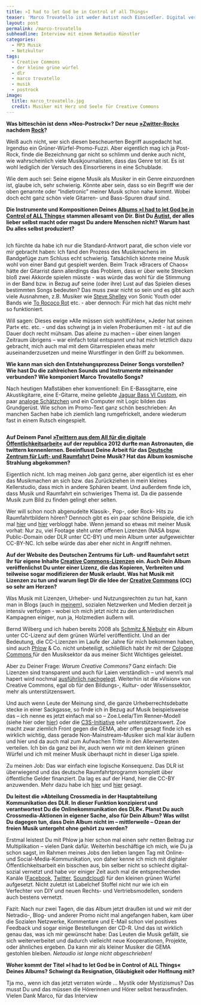 ```yaml
---
title: »I had to let God be in Control of all Things«
teaser: 'Marco Trovatello ist weder Autist noch Einsiedler. Digital vernetzt ist er bestens: z.B. in seiner Funktion als Crossmedia-Profi für das Zentrum der deutschen Luft- und Raumfahrt. Musik produziert er seit Jahren mit anderen Musikern. Trotzdem verwirklichte der Musiker seine Vision eines modernen Post-Rock Albums gänzlich alleine. Ob Bass, Beats oder Synthesizer, eingespielt wurde alles selbst. Wieso, weshalb und warum sein atmosphärisches und luftigtes Album so gar nichts mit der Raumfahrt zu tun hat, verrät er im Interview.'
layout: post
permalink: /marco-trovatello
subheadline: Interview mit einem Netaudio Künstler
categories:
  - MP3 Musik
  - Netzkultur
tags:
  - Creative Commons
  - der kleine grüne würfel
  - dlr
  - marco trovatello
  - musik
  - postrock
image:
  title: marco_trovatello.jpg
  credit: Musiker mit Herz und Seele für Creative Commons
---
```

**Was bitteschön ist denn »Neo-Postrock«? Der neue [»Zwitter-Rock«][1] nachdem [Rock][2]?**

Weiß auch nicht, wer sich diesen bescheuerten Begriff ausgedacht hat. Irgendso ein Grüner-Würfel-Promo-Fuzzi. Aber eigentlich mag ich ja Post-Rock, finde die Bezeichnung gar nicht so schlimm und denke auch nicht, wie wahrscheinlich viele Musikjournalisten, dass das Genre tot ist. Es ist wohl lediglich der Versuch des Einsortierens in eine Schublade.

Wie dem auch sei: Seine eigene Musik als Musiker in ein Genre einzuordnen ist, glaube ich, sehr schwierig. Könnte aber sein, dass so ein Begriff wie der oben genannte oder “Indietronic” meiner Musik schon nahe kommt. Wobei doch echt ganz schön viele Gitarren- und Bass-Spuren drauf sind.



**Die Instrumente und Kompositionen Deines [Albums »I had to let God be in Control of ALL Things«][3] stammen allesamt von Dir. Bist Du [Autist][4], der alles lieber selbst macht oder magst Du andere Menschen nicht? Warum hast Du alles selbst produziert?**

<img  title="marco_trovatello_jag_bass_vi_c" src="{{ site.urlimg }}marco_trovatello_jag_bass_vi_c.jpg" alt=""   />

Ich fürchte da habe ich nur die Standard-Antwort parat, die schon viele vor mir gebracht haben: Ich fand den Prozess des Musikmachens im Bandgefüge zum Schluss echt schwierig. Tatsächlich könnte meine Musik wohl von einer Band gut gespielt werden. Beim Track »Bracers of Chaos« hätte der Gitarrist dann allerdings das Problem, dass er über weite Strecken bloß zwei Akkorde spielen müsste - was würde das wohl für die Stimmung in der Band bzw. in Bezug auf seine (oder ihre) Lust auf das Spielen dieses bestimmten Songs bedeuten? Das muss zwar nicht so sein und es gibt auch viele Ausnahmen, z.B. Musiker wie [Steve Shelley][6] von Sonic Youth oder Bands wie [To Rococo Rot][7] etc. - aber dennoch: Für mich hat das nicht mehr so funktioniert.

Will sagen: Dieses ewige »Alle müssen sich wohlfühlen«, »Jeder hat seinen Part« etc. etc. - und das schwingt ja in vielen Proberäumen mit - ist auf die Dauer doch recht mühsam. Das alleine zu machen – über einen langen Zeitraum übrigens – war einfach total entspannt und hat mich letztlich dazu gebracht, mich auch mal mit dem Gitarrespielen etwas mehr auseinanderzusetzen und meine Wurstfinger in den Griff zu bekommen.

**Wie kann man sich den Entstehungsprozess Deiner Songs vorstellen? Wie hast Du die zahlreichen Sounds und Instrumente miteinander verbunden? Wie komponiert Marco Trovatello Songs?**

Nach heutigen Maßstäben eher konventionell: Ein E-Bassgitarre, eine Akustikgitarre, eine E-Gitarre, meine geliebte [Jaguar Bass VI Custom][8], ein paar [analoge Schätzchen][9] und ein Computer mit Logic bilden das Grundgerüst. Wie schon im Promo-Text ganz schön beschrieben: An manchen Sachen habe ich ziemlich lang rumgefrickelt, andere wiederum fast in einem Rutsch eingespielt.

<img title="marco_trovatello-ms10" src="{{ site.urlimg }}marco_trovatello-ms10.jpg" alt=""  />

**Auf Deinem Panel [»Twittern aus dem All für die digitale Öffentlichkeitsarbeit«][11] auf der republica 2012 durfte man Astronauten, die twittern kennenlernen. Beeinflusst Deine Arbeit für das [Deutsche Zentrum für Luft- und Raumfahrt][12] Deine Musik? Hat das Album kosmische Strahlung abgekommen?**

Eigentlich nicht. Ich mag meinen Job ganz gerne, aber eigentlich ist es eher das Musikmachen an sich bzw. das Zurückziehen in mein kleines Kellerstudio, dass mich in andere Sphären beamt. Und außerdem finde ich, dass Musik und Raumfahrt ein schwieriges Thema ist. Da die passende Musik zum Bild zu finden gelingt eher selten.

Wer will schon noch abgenudelte Klassik-, Pop-, oder Rock- Hits zu Raumfahrtbildern hören? Dennoch gibt es ein paar schöne Beispiele, die ich mal [hier][13] und [hier][14] verbloggt habe. Wenn jemand so etwas mit meiner Musik vorhat: Nur zu, viel Footage steht unter offenen Lizenzen (NASA bspw. Public-Domain oder DLR unter CC-BY) und mein Album unter aufgeweichter CC-BY-NC. Ich selbe würde das aber eher nicht in Angriff nehmen.

**Auf der Website des Deutschen Zentrums für Luft- und Raumfahrt setzt Ihr für eigene Inhalte [Creative Commons-Lizenzen][15] ein. Auch Dein Album veröffenlichst Du unter einer Lizenz, die das Kopieren, Verbreiten und teilweise sogar modifizieren der Musik erlaubt. Was hat Musik mit Lizenzen zu tun und warum liegt Dir die Idee der [Creative Commons][16] (CC) so sehr am Herzen?**

Was Musik mit Lizenzen, Urheber- und Nutzungsrechten zu tun hat, kann man in Blogs (auch in [meinem][17]), sozialen Netzwerken und Medien derzeit ja intensiv verfolgen - wobei ich mich jetzt nicht zu den unterirdischen Kampagnen einiger, nun ja, Holzmedien äußern will.

Bernd Wilberg und ich haben bereits 2008 als [Schmitz & Niebuhr][18] ein Album unter CC-Lizenz auf dem grünen Würfel veröffentlicht. Und an der Bedeutung, die CC-Lizenzen im Laufe der Jahre für mich bekommen haben, sind auch [Phlow][19] & Co. nicht unbeteiligt, schließlich habt ihr mit der [Cologne Commons ][20]für den Musiksektor da aus meiner Sicht Wichtiges geleistet.

Aber zu Deiner Frage: *Warum Creative Commons?* Ganz einfach: Die Lizenzen sind transparent und auch für Laien verständlich – und wenn’s mal hapert wird nochmal [ausführlich nachgelegt][21]. Weiterhin ist die »Vision« von Creative Commons, egal ob für den Bildungs-, Kultur- oder Wissenssektor, mehr als unterstützenswert.

Und auch wenn Leute der Meinung sind, die ganze Urheberrechtsdebatte stecke in einer Sackgasse, so finde ich in Bezug auf Musik beispielsweise das – ich nenne es jetzt einfach mal so – Zoe.Leela/Tim Renner-Modell (siehe hier oder [hier][22]) oder die [C3S-Initiative][23] sehr unterstützenswert. Zoe macht zwar ziemlich Front gegen die GEMA, aber offen gesagt finde ich es wirklich wichtig, dass gerade Non-Mainstream-Musiker sich mal klar äußern und hier und da auch mal zum Aufwachen Tritte in den Allerwertesten verteilen. Ich bin da ganz bei ihr, auch wenn wir mit dem kleinen  grünen Würfel und ich mit meiner Musik überhaupt nicht in dieser Liga spiele.

Zu meinen Job: Das war einfach eine logische Konsequenz. Das DLR ist überwiegend und das deutsche Raumfahrtprogramm komplett über öffentliche Gelder finanziert. Da lag es auf der Hand, hier die CC-BY anzuwenden. Mehr dazu habe ich [hier][24] und [hier][25] gesagt.

**Du leitest die »Abteilung Crossmedia in der Hauptabteilung Kommunikation des DLR. In dieser Funktion konzipierst und verantwortest Du die Onlinekommunikation des DLR«. Planst Du auch Crossmedia-Aktionen in eigener Sache, also für Dein Album? Was willst Du dagegen tun, dass Dein Album nicht im – mittlerweile – Ozean der freien Musik untergeht ohne gehört zu werden?**

Erstmal leistest Du mit Phlow ja hier schon mal einen sehr netten Beitrag zur Multiplikation – vielen Dank dafür. Weiterhin beschäftige ich mich, wie Du ja schon sagst, im Rahmen meines Jobs den lieben langen Tag mit Online- und Social-Media-Kommunikation, von daher kenne ich mich mit digitaler Öffentlichkeitsarbeit ein bisschen aus, bin selber nicht so schlecht digital-sozial vernetzt und habe vor einiger Zeit auch mal die entsprechenden Kanäle ([Facebook][26], [Twitter][27], [Soundcloud][28]) für den kleinen grünen Würfel aufgesetzt. Nicht zuletzt ist Labelchef Stoffel nicht nur wie ich ein Verfechter von DIY und neuen Rechts- und Vertriebsmodellen, sondern auch bestens vernetzt.

Fazit: Nach nur zwei Tagen, die das Album jetzt draußen ist und wir mit der Netradio-, Blog- und anderer Promo nicht mal angefangen haben, kam über die Sozialen Netzwerke, Kommentare und E-Mail schon viel positives Feedback und sogar einige Bestellungen der CD-R. Und das ist wirklich genau das, was ich mir gewünscht habe: Das Leuten die Musik gefällt, sie sich weiterverbeitet und dadurch vielleicht neue Kooperationen, Projekte, oder ähnliches ergeben. Da kann mir als kleiner Musiker die GEMA gestohlen bleiben. *Netaudio ist lange nicht abgeschrieben!*

**Woher kommt der Titel »I had to let God be in Control of ALL Things« Deines Albums? Schwingt da Resignation, Gläubigkeit oder Hoffnung mit?**

Tja mo., wenn ich das jetzt verraten würde … Mystik oder Mystizismus? Das musst Du und das müssen die Hörerinnen und Hörer selbst herausfinden.  
Vielen Dank Marco, für das Interview

 [1]: http://de.wikipedia.org/wiki/Postrock
 [2]: http://de.wikipedia.org/wiki/Rockmusik
 [3]: http://www.derkleinegruenewuerfel.de/en/releases/marco-trovatello-i-had-to-let-god-be-in-control-of-all-things/
 [4]: http://de.wikipedia.org/wiki/Autismus
 [5]: titlemarco_trovatello_jag_bass_vi_c.jpg
 [6]: http://en.wikipedia.org/wiki/Steve_Shelley
 [7]: http://en.wikipedia.org/wiki/To_Rococo_Rot
 [8]: http://en.wikipedia.org/wiki/Fender_Jaguar_Bass_VI_Custom
 [9]: http://www.vintagesynth.com/korg/ms10.php
 [10]: titlemarco_trovatello-ms10.jpg
 [11]: http://superpolar.org/de/session-at-republica-berlin/
 [12]: http://www.dlr.de/blogs/desktopdefault.aspx/tabid-7024/11645_read-27463/
 [13]: http://superpolar.org/en/the-alpha-magnetic-spectrometer-ams/
 [14]: http://superpolar.org/de/new-post-rock-paper-scissors-podcast-on-space/
 [15]: http://phlow.de/netlabel/informationen/wo-finde-ich-cc-musik.php
 [16]: https://creativecommons.org/
 [17]: http://superpolar.org/de
 [18]: http://www.derkleinegruenewuerfel.de/artists/schmitz-niebuhr/
 [19]: http://phlow.de/
 [20]: http://cologne-commons.de/
 [21]: http://de.creativecommons.org/2012/05/04/ungewollte-nebenwirkungen-von-nc-erklart/
 [22]: http://www.gulli.com/news/18768-zoeleela-naiv-arrogant-oder-doch-lieber-cc-statt-gema-2012-05-10
 [23]: http://www.c-3-s.eu/
 [24]: http://www.dlr.de/cc
 [25]: http://blog.zeit.de/open-data/2012/03/01/bilder-des-raumfahrtzentrums-dlr-befreit/
 [26]: http://www.facebook.com/gruenerwuerfel
 [27]: http://twitter.com/#!/gruener_wuerfel
 [28]: http://soundcloud.com/gruenerwuerfel